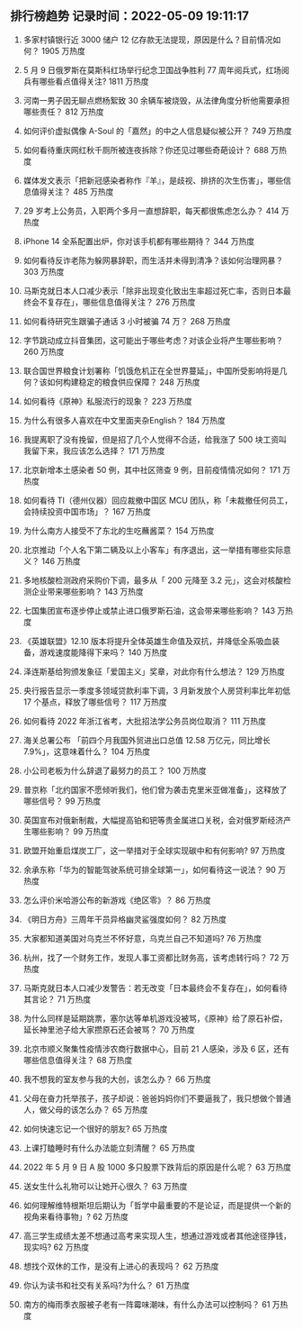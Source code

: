 
## 排行榜趋势 记录时间：2022-05-09 19:11:17
  
  1. 多家村镇银行近 3000 储户 12 亿存款无法提现，原因是什么？目前情况如何？ 1905 万热度
    
  2. 5 月 9 日俄罗斯在莫斯科红场举行纪念卫国战争胜利 77 周年阅兵式，红场阅兵有哪些看点值得关注? 1811 万热度
    
  3. 河南一男子因无聊点燃杨絮致 30 余辆车被烧毁，从法律角度分析他需要承担哪些责任？ 812 万热度
    
  4. 如何评价虚拟偶像 A-Soul 的「嘉然」的中之人信息疑似被公开？ 749 万热度
    
  5. 如何看待重庆网红秋千厕所被连夜拆除？你还见过哪些奇葩设计？ 688 万热度
    
  6. 媒体发文表示「把新冠感染者称作『羊』，是歧视、排挤的次生伤害」，哪些信息值得关注？ 485 万热度
    
  7. 29 岁考上公务员，入职两个多月一直想辞职，每天都很焦虑怎么办？ 414 万热度
    
  8. iPhone 14 全系配置出炉，你对该手机都有哪些期待？ 344 万热度
    
  9. 如何看待反诈老陈为躲网暴辞职，而生活并未得到清净？该如何治理网暴？ 303 万热度
    
  10. 马斯克就日本人口减少表示「除非出现变化致出生率超过死亡率，否则日本最终会不复存在」，哪些信息值得关注？ 276 万热度
    
  11. 如何看待研究生跟骗子通话 3 小时被骗 74 万？ 268 万热度
    
  12. 字节跳动成立抖音集团，这可能出于哪些考虑？对该企业将产生哪些影响？ 260 万热度
    
  13. 联合国世界粮食计划署称「饥饿危机正在全世界蔓延」，中国所受影响将是几何？该如何构建稳定的粮食供应保障？ 248 万热度
    
  14. 如何看待《原神》私服流行的现象？ 223 万热度
    
  15. 为什么有很多人喜欢在中文里面夹杂English？ 184 万热度
    
  16. 我提离职了没有挽留，但是招了几个人觉得不合适，给我涨了 500 块工资叫我留下来，我应该怎么选择？ 171 万热度
    
  17. 北京新增本土感染者 50 例，其中社区筛查 9 例，目前疫情情况如何？ 171 万热度
    
  18. 如何看待 TI（德州仪器）回应裁撤中国区 MCU 团队，称「未裁撤任何员工，会持续投资中国市场」？ 167 万热度
    
  19. 为什么南方人接受不了东北的生吃蘸酱菜？ 154 万热度
    
  20. 北京推动「个人名下第二辆及以上小客车」有序退出，这一举措有哪些实际意义？ 146 万热度
    
  21. 多地核酸检测政府采购价下调，最多从「 200 元降至 3.2 元」，这会对核酸检测企业带来哪些影响？ 143 万热度
    
  22. 七国集团宣布逐步停止或禁止进口俄罗斯石油，这会带来哪些影响？ 143 万热度
    
  23. 《英雄联盟》12.10 版本将提升全体英雄生命值及双抗，并降低全系吸血装备，游戏速度能降得下来吗？ 140 万热度
    
  24. 泽连斯基给狗颁发象征「爱国主义」奖章，对此你有什么想法？ 129 万热度
    
  25. 央行报告显示一季度多领域贷款利率下调，3 月新发放个人房贷利率比年初低 17 个基点，释放了哪些信号？ 117 万热度
    
  26. 如何看待 2022 年浙江省考，大批招法学公务员岗位取消？ 111 万热度
    
  27. 海关总署公布 「前四个月我国外贸进出口总值 12.58 万亿元，同比增长 7.9%」，这意味着什么？ 104 万热度
    
  28. 小公司老板为什么辞退了最努力的员工？ 100 万热度
    
  29. 普京称「北约国家不愿倾听我们，他们曾为袭击克里米亚做准备」，这释放了哪些信号？ 99 万热度
    
  30. 英国宣布对俄新制裁，大幅提高铂和钯等贵金属进口关税，会对俄罗斯经济产生哪些影响？ 99 万热度
    
  31. 欧盟开始重启煤炭工厂，这一举措对于全球实现碳中和有何影响? 97 万热度
    
  32. 余承东称「华为的智能驾驶系统可排全球第一」，如何看待这一说法？ 90 万热度
    
  33. 怎么评价米哈游公布的新游戏《绝区零》？ 86 万热度
    
  34. 《明日方舟》三周年干员异格幽灵鲨强度如何？ 82 万热度
    
  35. 大家都知道美国对乌克兰不怀好意，乌克兰自己不知道吗? 76 万热度
    
  36. 杭州，找了一个财务工作，发现人事工资都比财务高，该考虑转行吗？ 72 万热度
    
  37. 马斯克就日本人口减少发警告：若无改变「日本最终会不复存在」，如何看待其言论？ 71 万热度
    
  38. 为什么同样是延期跳票，塞尔达等单机游戏没被骂，《原神》给了原石补偿，延长神里池子给大家攒原石还会被骂？ 70 万热度
    
  39. 北京市顺义聚集性疫情涉农商行数据中心，目前 21 人感染，涉及 6 区，还有哪些信息值得关注？ 68 万热度
    
  40. 我不想我的室友参与我的大创，该怎么办？ 66 万热度
    
  41. 父母在奋力托举孩子，孩子却说：爸爸妈妈你们不要逼我了，我只想做个普通人，做父母的该怎么办？ 65 万热度
    
  42. 如何快速忘记一个很好的朋友? 65 万热度
    
  43. 上课打瞌睡时有什么办法能立刻清醒？ 65 万热度
    
  44. 2022 年 5 月 9 日 A 股 1000 多只股票下跌背后的原因是什么呢？ 63 万热度
    
  45. 送女生什么礼物可以让她开心很久？ 63 万热度
    
  46. 如何理解维特根斯坦后期认为「哲学中最重要的不是论证，而是提供一个新的视角来看待事物」? 62 万热度
    
  47. 高三学生成绩太差不想通过高考来实现人生，想通过游戏或者其他途径挣钱，现实吗? 62 万热度
    
  48. 想找个双休的工作，是没有上进心的表现吗？ 62 万热度
    
  49. 你认为读书和社交有关系吗?为什么？ 61 万热度
    
  50. 南方的梅雨季衣服被子老有一阵霉味潮味，有什么办法可以控制吗？ 61 万热度
    